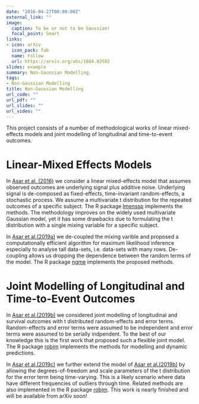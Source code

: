 ```yaml
---
date: "2016-04-27T00:00:00Z"
external_link: ""
image:
  caption: To be or not to be Gaussian!
  focal_point: Smart
links:
- icon: arXiv
  icon_pack: fab
  name: Follow
  url: https://arxiv.org/abs/1804.02592
slides: example
summary: Non-Gaussian Modelling.
tags:
- Non-Gaussian Modelling
title: Non-Gaussian Modelling
url_code: ""
url_pdf: ""
url_slides: ""
url_video: ""
---
```


This project consists of a number of methodological works of linear mixed-effects models and joint modelling of longitudinal and time-to-event outcomes. 

# Linear-Mixed Effects Models

In [Asar et al. (2016)](https://onlinelibrary.wiley.com/doi/abs/10.1002/bimj.201500270) we consider a linear mixed-effects model that assumes observed outcomes are underlying signal plus additive noise. Underlying signal is de-composed as fixed-effects, time-invariant 
random-effects, a stochastic process. We assume a multivariate t distribution for the repeated outcomes of a specific subject. The R package [lmenssp](https://cran.r-project.org/web/packages/lmenssp/index.html) implements the methods. The methodology improves on the widely used multivariate Gaussian model, yet it has some drawbacks due to formulating the t distribution with a single mixing variable for a specific subject. 

In [Asar et al.(2019a)](https://arxiv.org/abs/1804.02592) we de-coupled the mixing varible and proposed a computationally efficient algorithm for maximum likelihood inference especially to analyse tall data-sets, i.e. data-sets with many rows. De-coupling allows us dropping the dependence between the random terms of the model. The R package [ngme](https://bitbucket.org/davidbolin/ngme/src/default/) implements the proposed methods. 

# Joint Modelling of Longitudinal and Time-to-Event Outcomes

In [Asar et al.(2019b)](https://arxiv.org/abs/1905.00816) we considered joint modelling of longitudinal and survival outcomes with t distributed random-effects and error terms. 
Random-effects and error terms were assumed to be independent and error terms were assumed to be serially indpendent. To the best of our knowledge this is the first work that proposed such a flexible joint model. The R package [robjm](https://github.com/ozgurasarstat/robjm) implements the methods for modelling and dynamic predictions. 

In [Asar et al.(2019c)]() we further extend the model of [Asar et al.(2019b)](https://arxiv.org/abs/1905.00816) by allowing the degrees-of-freedom and scale parameters of the t distribution for the error term being time-varying. 
This is a likely scenario where data have different frequencies of outliers through time. 
Related methods are also implemented in the R package [robjm](https://github.com/ozgurasarstat/robjm). 
This work is nearly finished and will be available from arXiv soon!
